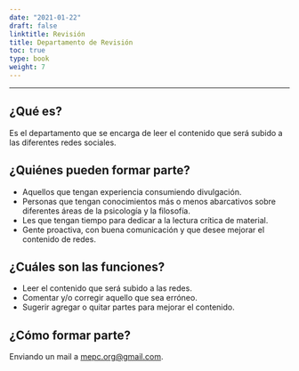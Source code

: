 ```yaml
---
date: "2021-01-22"
draft: false
linktitle: Revisión
title: Departamento de Revisión
toc: true
type: book
weight: 7
---
```

---
## **¿Qué es?**

Es el departamento que se encarga de leer el contenido que será subido a las diferentes redes sociales.


## **¿Quiénes pueden formar parte?**

- Aquellos que tengan experiencia consumiendo divulgación.
- Personas que tengan conocimientos más o menos abarcativos sobre diferentes áreas de la psicología y la filosofía.
- Les que tengan tiempo para dedicar a la lectura crítica de material.
- Gente proactiva, con buena comunicación y que desee mejorar el contenido de redes.

## **¿Cuáles son las funciones?**

- Leer el contenido que será subido a las redes.
- Comentar y/o corregir aquello que sea erróneo.
- Sugerir agregar o quitar partes para mejorar el contenido.

## **¿Cómo formar parte?**

Enviando un mail a mepc.org@gmail.com.
